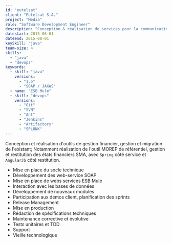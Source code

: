 ```yaml
---
id: "eutelsat"
client: "Eutelsat S.A."
project: "Media"
role: "Software Development Engineer" 
description: "Conception & réalisation de services pour la communication de Média vers les interfaces de télétransmission satellitaire"
datestart: 2015-06-01
dateend: 2015-08-01
keySkill: "java"
team-size: 4
skills:
  - "java"
  - "devops"
keywords:
  - skill: "java"
    versions:
      - "1.6"
      - "SOAP / JAXWS"
  - name: "ESB Mule"
  - skill: "devops"
    versions:
      - "Git"
      - "SVN"
      - "Ant"
      - "Jenkins"
      - "Artifactory"
      - "SPLUNK"
---
```


Conception et réalisation d'outils de gestion financier, gestion et migration de l'existant; Notamment réalisation de l'outil MOREP de référentiel, gestion et restitution des états financiers SMA, avec `Spring` côté service et `AngularJS` côté restitution.

- Mise en place du socle technique
- Développement des web-service SOAP
- Mise en place de webs services ESB Mule
- Interaction avec les bases de données
- Développement de nouveaux modules
- Participation aux démos client, planification des sprints
- Release Management
- Mise en production
- Rédaction de spécifications techniques
- Maintenance corrective et évolutive
- Tests unitaires et TDD
- Support
- Vieille technologique
